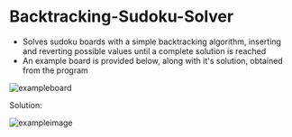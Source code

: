 # Backtracking-Sudoku-Solver
- Solves sudoku boards with a simple backtracking algorithm, inserting and reverting possible values until a complete solution is reached
- An example board is provided below, along with it's solution, obtained from the program

![exampleboard](https://user-images.githubusercontent.com/83842735/171944241-3a19506f-d8b2-4bb8-a5f5-448b20c0d747.png)


Solution: 

![exampleimage](https://user-images.githubusercontent.com/83842735/171944742-757d6f6c-9f5d-4329-b2d8-0816c79aaa60.png)
